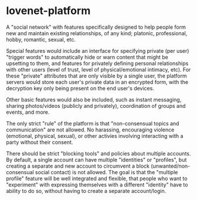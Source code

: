 # lovenet-platform
A "social network" with features specifically designed to help people form new and maintain existing relationships, of any kind; platonic, professional, hobby, romantic, sexual, etc.

Special features would include an interface for specifying private (per user) "trigger words" to automatically hide or warn content that might be upsetting to them, and features for privately defining personal relationships with other users (level of trust, level of physical/emotional intimacy, etc). For these "private" attributes that are only visible by a single user, the platform servers would store each user's private data in an encrypted form, with the decryption key only being present on the end user's devices.

Other basic features would also be included, such as instant messaging, sharing photos/videos (publicly and privately), coordination of groups and events, and more.

The only strict "rule" of the platform is that "non-consensual topics and communication" are not allowed. No harassing, encouraging violence (emotional, physical, sexual), or other activies involving interacting with a party without their consent.

There should be strict "blocking tools" and policies about multiple accounts. By default, a single account can have multiple "identities" or "profiles", but creating a separate and new account to circumvent a block (unwanted/non-consensual social contact) is not allowed. The goal is that the "multiple profile" feature will be well integrated and flexible, that people who want to "experiment" with expressing themselves with a different "identity" have to ability to do so, without having to create a separate account/login.
